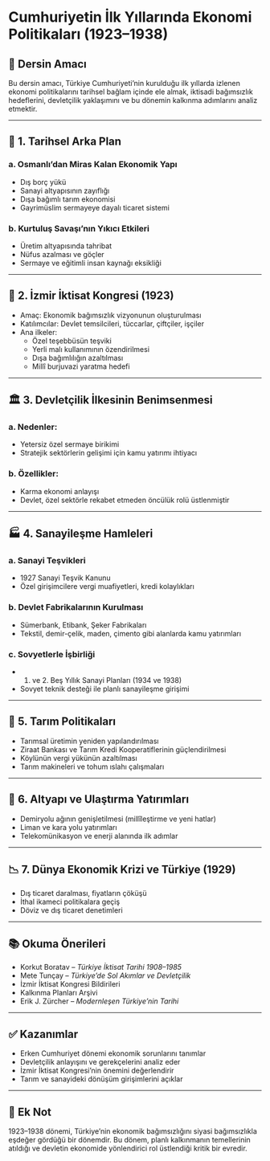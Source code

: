 # Cumhuriyetin İlk Yıllarında Ekonomi Politikaları (1923–1938)

## 🎯 Dersin Amacı

Bu dersin amacı, Türkiye Cumhuriyeti’nin kurulduğu ilk yıllarda izlenen ekonomi politikalarını tarihsel bağlam içinde ele almak, iktisadi bağımsızlık hedeflerini, devletçilik yaklaşımını ve bu dönemin kalkınma adımlarını analiz etmektir.

---

## 🧭 1. Tarihsel Arka Plan

### a. Osmanlı’dan Miras Kalan Ekonomik Yapı

- Dış borç yükü
- Sanayi altyapısının zayıflığı
- Dışa bağımlı tarım ekonomisi
- Gayrimüslim sermayeye dayalı ticaret sistemi

### b. Kurtuluş Savaşı’nın Yıkıcı Etkileri

- Üretim altyapısında tahribat
- Nüfus azalması ve göçler
- Sermaye ve eğitimli insan kaynağı eksikliği

---

## 📜 2. İzmir İktisat Kongresi (1923)

- Amaç: Ekonomik bağımsızlık vizyonunun oluşturulması
- Katılımcılar: Devlet temsilcileri, tüccarlar, çiftçiler, işçiler
- Ana ilkeler:
  - Özel teşebbüsün teşviki
  - Yerli malı kullanımının özendirilmesi
  - Dışa bağımlılığın azaltılması
  - Millî burjuvazi yaratma hedefi

---

## 🏛️ 3. Devletçilik İlkesinin Benimsenmesi

### a. Nedenler:

- Yetersiz özel sermaye birikimi
- Stratejik sektörlerin gelişimi için kamu yatırımı ihtiyacı

### b. Özellikler:

- Karma ekonomi anlayışı
- Devlet, özel sektörle rekabet etmeden öncülük rolü üstlenmiştir

---

## 🏭 4. Sanayileşme Hamleleri

### a. Sanayi Teşvikleri

- 1927 Sanayi Teşvik Kanunu
- Özel girişimcilere vergi muafiyetleri, kredi kolaylıkları

### b. Devlet Fabrikalarının Kurulması

- Sümerbank, Etibank, Şeker Fabrikaları
- Tekstil, demir-çelik, maden, çimento gibi alanlarda kamu yatırımları

### c. Sovyetlerle İşbirliği

- 1. ve 2. Beş Yıllık Sanayi Planları (1934 ve 1938)
- Sovyet teknik desteği ile planlı sanayileşme girişimi

---

## 🌾 5. Tarım Politikaları

- Tarımsal üretimin yeniden yapılandırılması
- Ziraat Bankası ve Tarım Kredi Kooperatiflerinin güçlendirilmesi
- Köylünün vergi yükünün azaltılması
- Tarım makineleri ve tohum ıslahı çalışmaları

---

## 🚉 6. Altyapı ve Ulaştırma Yatırımları

- Demiryolu ağının genişletilmesi (millîleştirme ve yeni hatlar)
- Liman ve kara yolu yatırımları
- Telekomünikasyon ve enerji alanında ilk adımlar

---

## 📉 7. Dünya Ekonomik Krizi ve Türkiye (1929)

- Dış ticaret daralması, fiyatların çöküşü
- İthal ikameci politikalara geçiş
- Döviz ve dış ticaret denetimleri

---

## 📚 Okuma Önerileri

- Korkut Boratav – _Türkiye İktisat Tarihi 1908–1985_
- Mete Tunçay – _Türkiye’de Sol Akımlar ve Devletçilik_
- İzmir İktisat Kongresi Bildirileri
- Kalkınma Planları Arşivi
- Erik J. Zürcher – _Modernleşen Türkiye’nin Tarihi_

---

## ✅ Kazanımlar

- Erken Cumhuriyet dönemi ekonomik sorunlarını tanımlar
- Devletçilik anlayışını ve gerekçelerini analiz eder
- İzmir İktisat Kongresi’nin önemini değerlendirir
- Tarım ve sanayideki dönüşüm girişimlerini açıklar

---

## 📌 Ek Not

1923–1938 dönemi, Türkiye’nin ekonomik bağımsızlığını siyasi bağımsızlıkla eşdeğer gördüğü bir dönemdir. Bu dönem, planlı kalkınmanın temellerinin atıldığı ve devletin ekonomide yönlendirici rol üstlendiği kritik bir evredir.
